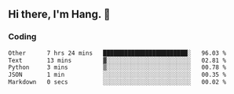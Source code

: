 ## Hi there, I'm Hang. 👋

### Coding

<!--START_SECTION:waka-->

```txt
Other      7 hrs 24 mins   ████████████████████████░   96.03 %
Text       13 mins         ▓░░░░░░░░░░░░░░░░░░░░░░░░   02.81 %
Python     3 mins          ▒░░░░░░░░░░░░░░░░░░░░░░░░   00.78 %
JSON       1 min           ░░░░░░░░░░░░░░░░░░░░░░░░░   00.35 %
Markdown   0 secs          ░░░░░░░░░░░░░░░░░░░░░░░░░   00.02 %
```

<!--END_SECTION:waka-->
